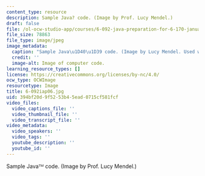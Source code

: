 ```yaml
---
content_type: resource
description: Sample Java? code. (Image by Prof. Lucy Mendel.)
draft: false
file: /ol-ocw-studio-app/courses/6-092-java-preparation-for-6-170-january-iap-2006/394bf20d9f5253b45ead0715cf581fcf_6-092iap06.jpg
file_size: 78863
file_type: image/jpeg
image_metadata:
  caption: "Sample Java\u1D40\u1D39 code. (Image by Lucy Mendel. Used with permission.)"
  credit: ''
  image-alt: Image of computer code.
learning_resource_types: []
license: https://creativecommons.org/licenses/by-nc/4.0/
ocw_type: OCWImage
resourcetype: Image
title: 6-092iap06.jpg
uid: 394bf20d-9f52-53b4-5ead-0715cf581fcf
video_files:
  video_captions_file: ''
  video_thumbnail_file: ''
  video_transcript_file: ''
video_metadata:
  video_speakers: ''
  video_tags: ''
  youtube_description: ''
  youtube_id: ''
---
```

Sample Javaᵀᴹ code. (Image by Prof. Lucy Mendel.)